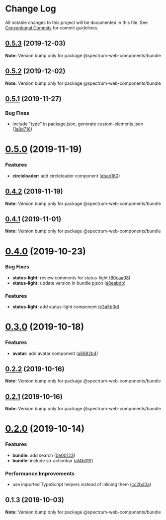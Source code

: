 # Change Log

All notable changes to this project will be documented in this file.
See [Conventional Commits](https://conventionalcommits.org) for commit guidelines.

## [0.5.3](https://github.com/adobe/spectrum-web-components/compare/@spectrum-web-components/bundle@0.5.2...@spectrum-web-components/bundle@0.5.3) (2019-12-03)

**Note:** Version bump only for package @spectrum-web-components/bundle

## [0.5.2](https://github.com/adobe/spectrum-web-components/compare/@spectrum-web-components/bundle@0.5.1...@spectrum-web-components/bundle@0.5.2) (2019-12-02)

**Note:** Version bump only for package @spectrum-web-components/bundle

## [0.5.1](https://github.com/adobe/spectrum-web-components/compare/@spectrum-web-components/bundle@0.5.0...@spectrum-web-components/bundle@0.5.1) (2019-11-27)

### Bug Fixes

-   include "type" in package.json, generate custom-elements.json ([1a8d716](https://github.com/adobe/spectrum-web-components/commit/1a8d716))

# [0.5.0](https://github.com/adobe/spectrum-web-components/compare/@spectrum-web-components/bundle@0.4.2...@spectrum-web-components/bundle@0.5.0) (2019-11-19)

### Features

-   **circleloader:** add circleloader component ([ebab180](https://github.com/adobe/spectrum-web-components/commit/ebab180))

## [0.4.2](https://github.com/adobe/spectrum-web-components/compare/@spectrum-web-components/bundle@0.4.1...@spectrum-web-components/bundle@0.4.2) (2019-11-19)

**Note:** Version bump only for package @spectrum-web-components/bundle

## [0.4.1](https://github.com/adobe/spectrum-web-components/compare/@spectrum-web-components/bundle@0.4.0...@spectrum-web-components/bundle@0.4.1) (2019-11-01)

**Note:** Version bump only for package @spectrum-web-components/bundle

# [0.4.0](https://github.com/adobe/spectrum-web-components/compare/@spectrum-web-components/bundle@0.3.0...@spectrum-web-components/bundle@0.4.0) (2019-10-23)

### Bug Fixes

-   **status-light:** review comments for status-light ([80caa08](https://github.com/adobe/spectrum-web-components/commit/80caa08))
-   **status-light:** update version in bundle pjson ([a8eabdb](https://github.com/adobe/spectrum-web-components/commit/a8eabdb))

### Features

-   **status-light:** add status-light component ([e3a5b3d](https://github.com/adobe/spectrum-web-components/commit/e3a5b3d))

# [0.3.0](https://github.com/adobe/spectrum-web-components/compare/@spectrum-web-components/bundle@0.2.2...@spectrum-web-components/bundle@0.3.0) (2019-10-18)

### Features

-   **avatar:** add avatar component ([a6882b4](https://github.com/adobe/spectrum-web-components/commit/a6882b4))

## [0.2.2](https://github.com/adobe/spectrum-web-components/compare/@spectrum-web-components/bundle@0.2.1...@spectrum-web-components/bundle@0.2.2) (2019-10-16)

**Note:** Version bump only for package @spectrum-web-components/bundle

## [0.2.1](https://github.com/adobe/spectrum-web-components/compare/@spectrum-web-components/bundle@0.2.0...@spectrum-web-components/bundle@0.2.1) (2019-10-16)

**Note:** Version bump only for package @spectrum-web-components/bundle

# [0.2.0](https://github.com/adobe/spectrum-web-components/compare/@spectrum-web-components/bundle@0.1.3...@spectrum-web-components/bundle@0.2.0) (2019-10-14)

### Features

-   **bundle:** add search ([0e00123](https://github.com/adobe/spectrum-web-components/commit/0e00123))
-   **bundle:** include sp-actionbar ([af4b09f](https://github.com/adobe/spectrum-web-components/commit/af4b09f))

### Performance Improvements

-   use imported TypeScript helpers instead of inlining them ([cc2bd0a](https://github.com/adobe/spectrum-web-components/commit/cc2bd0a))

## 0.1.3 (2019-10-03)

**Note:** Version bump only for package @spectrum-web-components/bundle
